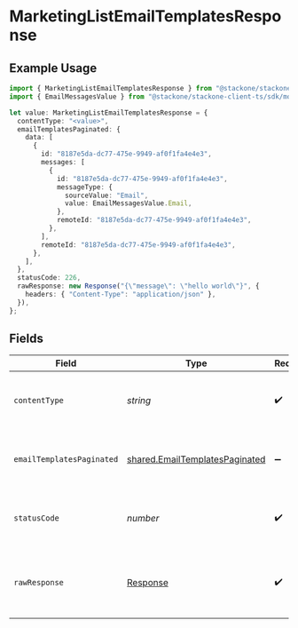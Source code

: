 # MarketingListEmailTemplatesResponse

## Example Usage

```typescript
import { MarketingListEmailTemplatesResponse } from "@stackone/stackone-client-ts/sdk/models/operations";
import { EmailMessagesValue } from "@stackone/stackone-client-ts/sdk/models/shared";

let value: MarketingListEmailTemplatesResponse = {
  contentType: "<value>",
  emailTemplatesPaginated: {
    data: [
      {
        id: "8187e5da-dc77-475e-9949-af0f1fa4e4e3",
        messages: [
          {
            id: "8187e5da-dc77-475e-9949-af0f1fa4e4e3",
            messageType: {
              sourceValue: "Email",
              value: EmailMessagesValue.Email,
            },
            remoteId: "8187e5da-dc77-475e-9949-af0f1fa4e4e3",
          },
        ],
        remoteId: "8187e5da-dc77-475e-9949-af0f1fa4e4e3",
      },
    ],
  },
  statusCode: 226,
  rawResponse: new Response("{\"message\": \"hello world\"}", {
    headers: { "Content-Type": "application/json" },
  }),
};
```

## Fields

| Field                                                                                   | Type                                                                                    | Required                                                                                | Description                                                                             |
| --------------------------------------------------------------------------------------- | --------------------------------------------------------------------------------------- | --------------------------------------------------------------------------------------- | --------------------------------------------------------------------------------------- |
| `contentType`                                                                           | *string*                                                                                | :heavy_check_mark:                                                                      | HTTP response content type for this operation                                           |
| `emailTemplatesPaginated`                                                               | [shared.EmailTemplatesPaginated](../../../sdk/models/shared/emailtemplatespaginated.md) | :heavy_minus_sign:                                                                      | The list of email templates was retrieved.                                              |
| `statusCode`                                                                            | *number*                                                                                | :heavy_check_mark:                                                                      | HTTP response status code for this operation                                            |
| `rawResponse`                                                                           | [Response](https://developer.mozilla.org/en-US/docs/Web/API/Response)                   | :heavy_check_mark:                                                                      | Raw HTTP response; suitable for custom response parsing                                 |